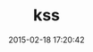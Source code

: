 ---
layout: post
title:  "kss"
repo:   "kneath/kss"
date:   2015-02-18 17:20:42
gemurl: http://github.com/kneath/kss
---